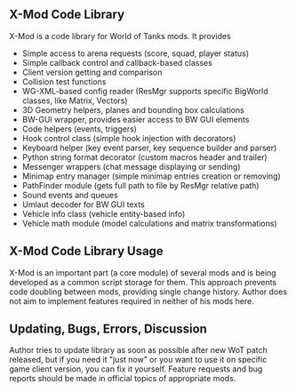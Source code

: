 ## X-Mod Code Library

X-Mod is a code library for World of Tanks mods. It provides

* Simple access to arena requests (score, squad, player status)
* Simple callback control and callback-based classes
* Client version getting and comparison
* Collision test functions
* WG-XML-based config reader (ResMgr supports specific BigWorld classes, like Matrix, Vectors)
* 3D Geometry helpers, planes and bounding box calculations
* BW-GUI wrapper, provides easier access to BW GUI elements
* Code helpers (events, triggers)
* Hook control class (simple hook injection with decorators)
* Keyboard helper (key event parser, key sequence builder and parser)
* Python string format decorator (custom macros header and trailer)
* Messenger wrappers (chat message displaying or sending)
* Minimap entry manager (simple minimap entries creation or removing)
* PathFinder module (gets full path to file by ResMgr relative path)
* Sound events and queues
* Umlaut decoder for BW GUI texts
* Vehicle info class (vehicle entity-based info)
* Vehicle math module (model calculations and matrix transformations)

## X-Mod Code Library Usage

X-Mod is an important part (a core module) of several mods and is being developed as a common script storage for them. This approach prevents code doubling between mods, providing single change history. Author does not aim to implement features required in neither of his mods here.

## Updating, Bugs, Errors, Discussion

Author tries to update library as soon as possible after new WoT patch released, but if you need it "just now" or you want to use it on specific game client version, you can fix it yourself. Feature requests and bug reports should be made in official topics of appropriate mods.

